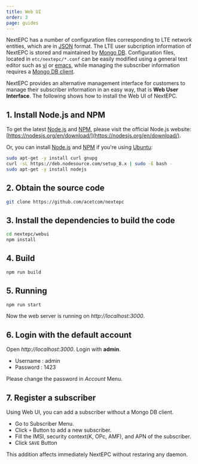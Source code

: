 ```yaml
---
title: Web UI
order: 3
page: guides
---
```


NextEPC has a number of configuration files corresponding to LTE network entities, which are in [JSON](https://www.json.org/) format. The LTE user subcription information of NextEPC is stored and maintained by [Mongo DB](https://www.mongodb.com/). Configuration files, located in `etc/nextepc/*.conf` can be easily modified using a general text editor such as [vi](http://www.vim.org/) or [emacs](https://www.gnu.org/s/emacs/), while managing the subscriber information requires a [Mongo DB client](https://docs.mongodb.com/ecosystem/tools/).

NextEPC provides an alternative management interface for customers to manage their subscriber information in an easy way, that is **Web User Interface**. The following shows how to install the Web UI of NextEPC.

## 1. Install Node.js and NPM

To get the latest [Node.js](https://nodejs.org/) and [NPM](https://www.npmjs.com/), please visit the official Node.js website:
[https://nodesjs.org/en/download/](https://nodesjs.org/en/download/).

Or, you can install [Node.js](https://nodejs.org/) and [NPM](https://www.npmjs.com/) if you're using [Ubuntu](https://www.ubuntu.com):

```bash
sudo apt-get -y install curl gnupg
curl -sL https://deb.nodesource.com/setup_8.x | sudo -E bash -
sudo apt-get -y install nodejs
```

## 2. Obtain the source code

```bash
git clone https://github.com/acetcom/nextepc
```

## 3. Install the dependencies to build the code

```bash
cd nextepc/webui
npm install
```

## 4. Build
```bash
npm run build
```

## 5. Running

```bash
npm run start
```

Now the web server is running on _http://localhost:3000_.

## 6. Login with the default account

Open _http://localhost:3000_. Login with **admin**.

  * Username : admin
  * Password : 1423

Please change the password in _Account_ Menu.

## 7. Register a subscriber

Using Web UI, you can add a subscriber without a Mongo DB client. 

  * Go to Subscriber Menu.
  * Click `+` Button to add a new subscriber.
  * Fill the IMSI, security context(K, OPc, AMF), and APN of the subscriber.
  * Click `SAVE` Button

This addition affects immediately NextEPC without restaring any daemon.

